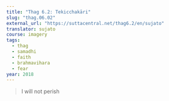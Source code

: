 ```yaml
---
title: "Thag 6.2: Tekicchakāri"
slug: "thag.06.02"
external_url: "https://suttacentral.net/thag6.2/en/sujato"
translator: sujato
course: imagery
tags:
  - thag
  - samadhi
  - faith
  - brahmavihara
  - fear
year: 2018
---
```


> I will not perish

